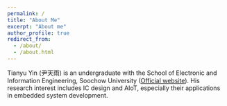```yaml
---
permalink: /
title: "About Me"
excerpt: "About me"
author_profile: true
redirect_from: 
  - /about/
  - /about.html
---
```


Tianyu Yin (尹天雨) is an undergraduate with the School of Electronic and Information Engineering, Soochow University ([Official website](http://web.suda.edu.cn/jiankang/index.html)). His research interest includes IC design and AIoT, especially their applications in embedded system development.

